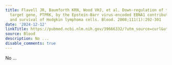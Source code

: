 ```yaml
---
title: Flavell JR, Baumforth KRN, Wood VHJ, et al. Down-regulation of the TGF-beta
  target gene, PTPRK, by the Epstein-Barr virus-encoded EBNA1 contributes to the growth
  and survival of Hodgkin lymphoma cells. Blood. 2008;111(1):292-301
date: '2024-12-12'
linkTitle: https://pubmed.ncbi.nlm.nih.gov/39666332/?utm_source=curl&utm_medium=rss&utm_campaign=journals&utm_content=7603509&fc=None&ff=20241213171207&v=2.18.0.post9+e462414
source: Blood
description: No ...
disable_comments: true
---
```

No ...